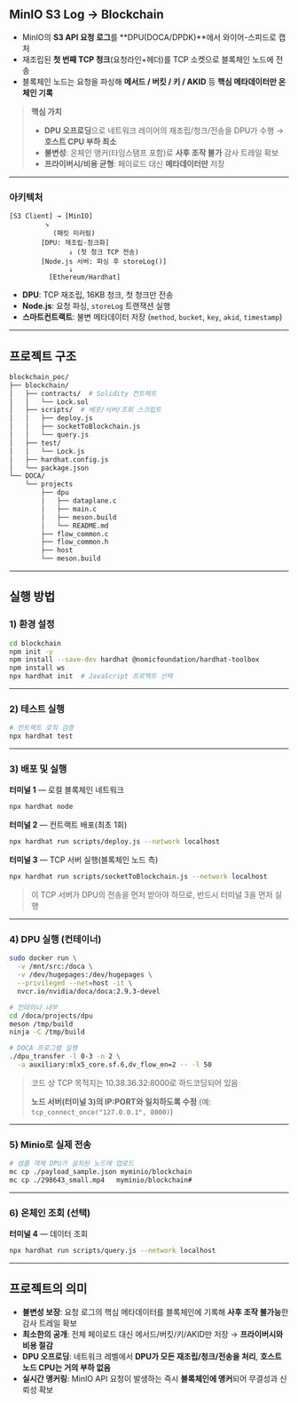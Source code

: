 ## MinIO S3 Log → Blockchain

- MinIO의 **S3 API 요청 로그**를 **DPU(DOCA/DPDK)**에서 와이어-스피드로 캡처
- 재조립된 **첫 번째 TCP 청크**(요청라인+헤더)를 TCP 소켓으로 블록체인 노드에 전송
- 블록체인 노드는 요청을 파싱해 **메서드 / 버킷 / 키 / AKID** 등 **핵심 메타데이터만 온체인 기록**

> **핵심 가치**
> 
> - **DPU 오프로딩**으로 네트워크 레이어의 재조립/청크/전송을 DPU가 수행 → **호스트 CPU 부하 최소**
> - **불변성**: 온체인 앵커(타임스탬프 포함)로 **사후 조작 불가** 감사 트레일 확보
> - **프라이버시/비용 균형**: 페이로드 대신 **메타데이터만** 저장

---

### 아키텍처

```
[S3 Client] → [MinIO]
         ↘ 
           (패킷 미러링)
        [DPU: 재조립·청크화]
               ↓ (첫 청크 TCP 전송)
        [Node.js 서버: 파싱 후 storeLog()]
               ↓
          [Ethereum/Hardhat]
```

- **DPU**: TCP 재조립, 16KB 청크, 첫 청크만 전송
- **Node.js**: 요청 파싱, `storeLog` 트랜잭션 실행
- **스마트컨트랙트**: 불변 메타데이터 저장 (`method`, `bucket`, `key`, `akid`, `timestamp`)

---

## 프로젝트 구조

```bash
blockchain_poc/
├── blockchain/
│   ├── contracts/  # Solidity 컨트렉트
│   │   └── Lock.sol
│   ├── scripts/  # 베포/서버/조회 스크립트
│   │   ├── deploy.js
│   │   ├── socketToBlockchain.js
│   │   └── query.js
│   ├── test/
│   │   └── Lock.js
│   ├── hardhat.config.js
│   └── package.json
└── DOCA/
    └── projects
        ├── dpu
        │   ├── dataplane.c
        │   ├── main.c
        │   ├── meson.build
        │   └── README.md
        ├── flow_common.c
        ├── flow_common.h
        ├── host
        └── meson.build

```

---

## 실행 방법

### 1) 환경 설정

```bash
cd blockchain
npm init -y
npm install --save-dev hardhat @nomicfoundation/hardhat-toolbox
npm install ws
npx hardhat init  # JavaScript 프로젝트 선택
```

---

### 2) 테스트 실행

```bash
# 컨트랙트 로직 검증
npx hardhat test
```

---

### 3) 배포 및 실행

**터미널 1** — 로컬 블록체인 네트워크

```bash
npx hardhat node
```

**터미널 2** — 컨트랙트 배포(최초 1회)

```bash
npx hardhat run scripts/deploy.js --network localhost
```

**터미널 3** — TCP 서버 실행(블록체인 노드 측)

```bash
npx hardhat run scripts/socketToBlockchain.js --network localhost
```

> 이 TCP 서버가 DPU의 전송을 먼저 받아야 하므로, 반드시 터미널 3을 먼저 실행

---

### **4) DPU 실행 (컨테이너)**

```bash
sudo docker run \
  -v /mnt/src:/doca \
  -v /dev/hugepages:/dev/hugepages \
  --privileged --net=host -it \
  nvcr.io/nvidia/doca/doca:2.9.3-devel

# 컨테이너 내부
cd /doca/projects/dpu
meson /tmp/build
ninja -C /tmp/build

# DOCA 프로그램 실행
./dpu_transfer -l 0-3 -n 2 \
  -a auxiliary:mlx5_core.sf.6,dv_flow_en=2 -- -l 50

```

> 코드 상 TCP 목적지는 10.38.36.32:8000로 하드코딩되어 있음
> 
> 
> **노드 서버(터미널 3)의 IP:PORT와 일치하도록 수정**
> (예: `tcp_connect_once("127.0.0.1", 8000)`)
> 

---

### 5) Minio로 실제 전송

```bash
# 샘플 객체 DPU가 설치된 노드에 업로드
mc cp ./payload_sample.json myminio/blockchain
mc cp ./298643_small.mp4   myminio/blockchain#
```

---

### 6) 온체인 조회 (선택)

**터미널 4** — 데이터 조회

```bash
npx hardhat run scripts/query.js --network localhost
```

---

## 프로젝트의 의미

- **불변성 보장**: 요청 로그의 핵심 메타데이터를 블록체인에 기록해 **사후 조작 불가능**한 감사 트레일 확보
- **최소한의 공개**: 전체 페이로드 대신 메서드/버킷/키/AKID만 저장 → **프라이버시와 비용 절감**
- **DPU 오프로딩**: 네트워크 레벨에서 **DPU가 모든 재조립/청크/전송을 처리**, **호스트 노드 CPU는 거의 부하 없음**
- **실시간 앵커링**: MinIO API 요청이 발생하는 즉시 **블록체인에 앵커**되어 무결성과 신뢰성 확보
